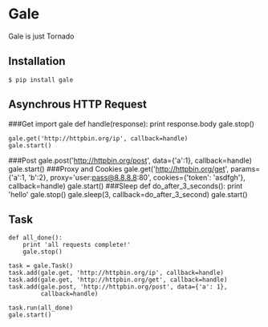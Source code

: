 Gale
=========
Gale is just Tornado

Installation
---------
    $ pip install gale

Asynchrous HTTP Request
----------

###Get
    import gale
    def handle(response):
        print response.body
        gale.stop()
        
    gale.get('http://httpbin.org/ip', callback=handle)
    gale.start()
###Post
    gale.post('http://httpbin.org/post', data={'a':1}, callback=handle)
    gale.start()
###Proxy and Cookies
    gale.get('http://httpbin.org/get',
             params={'a':1, 'b':2},
             proxy='user:pass@8.8.8.8:80',
             cookies={'token': 'asdfgh'}, callback=handle)
    gale.start()
###Sleep
    def do_after_3_seconds():
        print 'hello'
        gale.stop()
    gale.sleep(3, callback=do_after_3_second)
    gale.start()

Task
----------
    def all_done():
        print 'all requests complete!'
        gale.stop()
        
    task = gale.Task()
    task.add(gale.get, 'http://httpbin.org/ip', callback=handle)
    task.add(gale.get, 'http://httpbin.org/get', callback=handle)
    task.add(gale.post, 'http://httpbin.org/post', data={'a': 1},
             callback=handle)
             
    task.run(all_done)
    gale.start()
